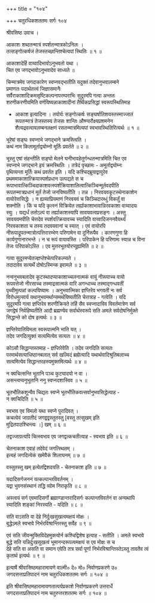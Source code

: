 +++
title = "१०४"

+++
चतुरधिकशततमः सर्गः १०४   
  
श्रीवसिष्ठ उवाच ।  
  
आकाशः शब्दतन्मात्रं स्पर्शतन्मात्रकोऽनिलः ।  
तत्सङ्गोत्कर्षजं तेजस्तच्छान्तिश्चेत्यपां स्थितिः ॥ १ ॥  
  
आकाशादेर्हि वाय्वादिभावोऽनुभवतो यथा ।  
चित एव जगद्भावोऽनुभवादेव साध्यते ॥   
  
चिन्मात्रमेव जगदाकारेण स्वप्नवद्भातीति यदुक्तं तदेवानुभवालम्बने   
प्रमाणतः पदार्थतत्त्वं जिज्ञासमानैः   
सर्वैराकाशादिक्रमसृष्टिकल्पनापरम्पराभिः सुदूरमपि गत्वा अन्ततः   
शरणीकरणीयमिति वर्णयिष्यन्नाकाशादीनां तैर्थिकप्रसिद्धां स्वरूपस्थितिमाह   
- आकाश इत्यादिना । तयोर्यः सङ्गोत्कर्षः सङ्घर्षातिशयस्तस्माज्जातं   
रूपतन्मात्रं तेजस्तस्य तेजसः शान्तिः औष्ण्यरौक्ष्यप्रशमनेन   
शैत्यद्रवत्वावलम्बनलक्षणं रसतन्मात्रमित्यपां स्वभावस्थितिरित्यर्थः ॥ १ ॥  
  
भूरेषां सङ्घः स्वप्नाभे जगद्भाने क्रमस्त्विति ।  
कथं नाम किलामूर्ताद्व्योम्नो मूर्तिः प्रवर्तते ॥ २ ॥  
  
भूस्तु एषां संहन्तीति सङ्घो मेलने घनीभावहेतुर्गन्धतन्मात्रमिति चित एव   
स्वप्नाभे जगद्भाने इयं क्रमस्थितिः । तत्रेदं पृच्छामः - अमूर्ताद्व्योम्नः   
पृथिव्यन्ता मूर्तिः कथं प्रवर्तत इति । यदि कश्चिद्ब्रूयाद्वायुरेव   
प्रथममाकाशात्क्रियास्पर्शप्रधान उत्पद्यते स च   
रूपाभावात्किञ्चिदाकाशवत्स्पर्शक्रियाशालित्वात्किञ्चिन्मूर्तवदपीति   
रूपतन्मात्रप्रधानं मूर्तं तेजो जनयिष्यतीति । तन्न । निरवयवकूटस्थेनाकाशेन   
वायोरेवासिद्धेः । न ह्यव्याप्रियमाणं निरवयवं च किञ्चिदारब्धुं विकर्तुं वा   
शक्नोति । किं च यदि कृत्स्नं विक्रियेत तर्ह्याकाशाभावान्निरवकाशा वाय्वादयः   
स्युः । यद्यर्धं ततोऽल्पं वा तर्ह्याकाशस्यापि सावयवत्वप्रसङ्गः । अस्तु   
सावयवमपीति चेत्तदेव स्पर्शवत्क्रियावच्च स्यादिति वाय्वादिजननवैयर्थ्यं   
निरवकाशता च तस्य तदवयवानां च स्यात् । एवं वायोरपि   
नीरूपाद्रूपतन्मात्रोत्पत्तिरारम्भेण परिणामेन वा दुर्निरूपैव । कारणगुणा हि   
कार्यगुणानारभन्ते । न च रूपं वायावस्ति । परिपाकेन हि परिणामः स्यान्न च विना   
तेजः परिपाकोऽस्ति । एव मुत्तरभूतयोरप्यूह्यमिति ॥ २ ॥  
  
गत्वा सुदूरमप्येतज्ज्ञप्तेश्चेत्परिकल्प्यते ।  
तदादावेव सत्यर्थे दोषोऽस्मिन्क इवामले ॥ ३ ॥  
  
नन्वनुभवबलादेव कूटस्थादप्याकाशाच्चलनात्मकं वायुं नीरूपाच्च वायो   
रूपवत्तेजो नीरसाच्च तस्माद्रसात्मकं वारि अगन्धाच्च तस्माद्गन्धवतीं   
पृथ्वीमुत्पन्नां कल्पयिष्यामः । अनुभवात्मिका ज्ञप्तिरेव भगवती नः सर्व   
विरोधमुत्सार्य यथानुभवमर्थान्समर्थयिष्यतीति चेत्तत्राह - गत्वेति । यदि   
सुदूरमपि गत्वा ज्ञप्तिरेव शरणीक्रियते तर्हि सैव स्वप्नादाविव विवर्तमात्रेण सर्व   
जगद्वेषं निर्वहिष्यतीति आदौ ब्रह्मण्येव सर्वार्थस्वरूपे सति अमले सर्वदोषनिर्मुक्ते   
सिद्धान्ते को दोष इत्यर्थः ॥ ३ ॥  
  
ज्ञप्तिरेवातिविमला स्वरूपात्मनि भाति यत् ।  
तदेव जगदित्युक्तं सत्यमित्येव सत्यतः ॥ ४ ॥  
  
कोऽसौ सिद्धान्तस्तमाह - ज्ञप्तिरेवेति । तदेव जगदिति सत्यतः   
परमार्थसत्याधिष्ठानबलात् सर्व खल्विदं ब्रह्मेत्यादि यथार्थवादिश्रुतिबलाच्च   
सत्यमित्येव सिद्धान्तरहस्यमुक्तमित्यर्थः ॥ ४ ॥  
  
न क्वचित्सन्ति भूतानि पञ्च कुट्यादयो न वा ।  
असन्त्यप्यनुभूतानि ननु स्वप्नदशास्विव ॥ ५ ॥  
  
भूतभौतिकशून्यैव चिद्यतः स्वप्ने भूतभौतिकवत्सर्वानुभवसिद्धेत्याह -   
न क्वचिदिति ॥ ५ ॥  
  
स्वभाव एव विमलो यथा स्वप्ने पुरादिवत् ।  
कचत्येवं जाग्रतीदं जगद्वद्वस्तुतस्तु [वस्तु तत्सुखम् इति   
मुद्रितपाठश्चिन्त्यः ।] खम् ॥ ६ ॥  
  
तद्वज्जाग्रत्यपि चित्स्वभाव एव जगद्वत्कचतीत्याह - स्वभाव इति ॥ ६ ॥  
  
चेतनाकाश एवाहं तदेवेदं जगत्स्थितम् ।  
इत्यहं जगदित्येकं खमेवैकं शिलाघनम् ॥ ७ ॥  
  
वस्तुतस्तु खम् इत्येतद्विशदयति - चेतनाकाश इति ॥ ७ ॥  
  
यदादिसर्गजननं यत्कल्पान्तविवर्तनम् ।  
यद्वा भुवनसंस्थानं तद्धि व्योम निराकृति ॥ ८ ॥  
  
अस्त्वयं सर्ग एवमादिसर्गो ब्रह्माण्डान्तरादिसर्गः कल्पान्तविवर्तनं वा अन्यथापि   
स्यादिति शङ्कां निरस्यति - यदिति ॥ ८ ॥  
  
सति वाऽसति वा देहे निर्दुःखसुखत्वमक्षयं मोक्षः ।  
बुद्धेऽमले स्वभावे निर्भरविश्रान्तिरस्तु सर्वेह ॥ ९ ॥  
  
एवं सति जीवन्मुक्तिविदेहमुक्त्योर्न कश्चिद्विशेष इत्याह - सतीति । अमले स्वभावे   
बुद्धे सति यन्निर्दुःखसुखत्वं भूमानन्दरूपत्वमक्षयं स एव मोक्षः स च   
देहे सति वा असति वा समान एवेति तत्र सर्वा पूर्णा निर्भरविश्रान्तिस्तेऽस्तु तावतैव त्वं   
कृतार्थ इत्यर्थः ॥ ९ ॥  
  
इत्यार्षे श्रीवासिष्ठमहारामायणे वाल्मी० दे० मो० निर्वाणप्रकरणे उ०   
जगदसत्ताप्रतिपादनं नाम चतुरधिकशततमः सर्गः ॥ १०४ ॥  
  
इति श्रीवासिष्ठमहारामायणतात्पर्यप्रकाशे निर्वाणप्रकरणे उत्तरार्धे   
जगदसत्ताप्रतिपादनं नाम चतुरुत्तरशततमः सर्गः ॥ १०४ ॥  
  